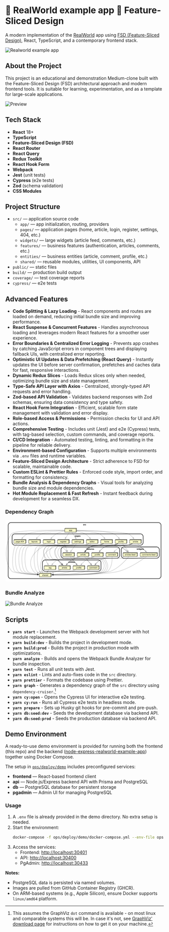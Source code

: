 # 🙌 RealWorld example app 🍰 Feature-Sliced Design

A modern implementation of the [RealWorld](https://github.com/gothinkster/realworld) app using [FSD (Feature-Sliced Design)](https://feature-sliced.github.io/documentation), React, TypeScript, and a contemporary frontend stack.

![Realworld example app](./logo.gif)

## About the Project

This project is an educational and demonstration Medium-clone built with the Feature-Sliced Design (FSD) architectural approach and modern frontend tools. It is suitable for learning, experimentation, and as a template for large-scale applications.

![Preview][preview-domain]

## Tech Stack

- **React** 18+
- **TypeScript**
- **Feature-Sliced Design (FSD)**
- **React Router**
- **React Query**
- **Redux Toolkit**
- **React Hook Form**
- **Webpack**
- **Jest** (unit tests)
- **Cypress** (e2e tests)
- **Zod** (schema validation)
- **CSS Modules**

## Project Structure

- `src/` — application source code
  - `app/` — app initialization, routing, providers
  - `pages/` — application pages (home, article, login, register, settings, 404, etc.)
  - `widgets/` — large widgets (article feed, comments, etc.)
  - `features/` — business features (authentication, articles, comments, etc.)
  - `entities/` — business entities (article, comment, profile, etc.)
  - `shared/` — reusable modules, utilities, UI components, API
- `public/` — static files
- `build/` — production build output
- `coverage/` — test coverage reports
- `cypress/` — e2e tests

## Advanced Features

- **Code Splitting & Lazy Loading** - React components and routes are loaded on demand, reducing initial bundle size and improving performance.
- **React Suspense & Concurrent Features** - Handles asynchronous loading and leverages modern React features for a smoother user experience.
- **Error Boundaries & Centralized Error Logging** - Prevents app crashes by catching JavaScript errors in component trees and displaying fallback UIs, with centralized error reporting.
- **Optimistic UI Updates & Data Prefetching (React Query)** - Instantly updates the UI before server confirmation, prefetches and caches data for fast, responsive interactions.
- **Dynamic Redux Slices** - Loads Redux slices only when needed, optimizing bundle size and state management.
- **Type-Safe API Layer with Axios** - Centralized, strongly-typed API requests and error handling.
- **Zod-based API Validation** - Validates backend responses with Zod schemas, ensuring data consistency and type safety.
- **React Hook Form Integration** - Efficient, scalable form state management with validation and error display.
- **Role-based Access & Permissions** - Permission checks for UI and API actions.
- **Comprehensive Testing** - Includes unit (Jest) and e2e (Cypress) tests, with tag-based selection, custom commands, and coverage reports.
- **CI/CD Integration** - Automated testing, linting, and formatting in the pipeline for reliable delivery.
- **Environment-based Configuration** - Supports multiple environments via `.env` files and runtime variables.
- **Feature-Sliced Design Architecture** - Strict adherence to FSD for scalable, maintainable code.
- **Custom ESLint & Prettier Rules** - Enforced code style, import order, and formatting for consistency.
- **Bundle Analysis & Dependency Graphs** - Visual tools for analyzing bundle size and module dependencies.
- **Hot Module Replacement & Fast Refresh** - Instant feedback during development for a seamless DX.

### Dependency Graph

![Dependency Graph][dependency-graph-domain]

### Bundle Analyze

![Bundle Analyze][bundle-analyze-domain]

## Scripts

- **`yarn start`** - Launches the Webpack development server with hot module replacement.
- **`yarn build:dev`** - Builds the project in development mode.
- **`yarn build:prod`** - Builds the project in production mode with optimizations.
- **`yarn analyze`** - Builds and opens the Webpack Bundle Analyzer for bundle inspection.
- **`yarn test`** - Runs all unit tests with Jest.
- **`yarn eslint`** - Lints and auto-fixes code in the `src` directory.
- **`yarn prettier`** - Formats the codebase using Prettier.
- **`yarn graph`** - Generates a dependency graph of the `src` directory using `dependency-cruiser`.[^1]
- **`yarn cy:open`** - Opens the Cypress UI for interactive e2e testing.
- **`yarn cy:run`** - Runs all Cypress e2e tests in headless mode.
- **`yarn prepare`** - Sets up Husky git hooks for pre-commit and pre-push.
- **`yarn db:seed:dev`** - Seeds the development database via backend API.
- **`yarn db:seed:prod`** - Seeds the production database via backend API.

[^1]:
    This assumes the GraphViz `dot` command is available - on most linux and
    comparable systems this will be. In case it's not, see
    [GraphViz' download page](https://www.graphviz.org/download/) for instructions
    on how to get it on your machine.

## Demo Environment

A ready-to-use demo environment is provided for running both the frontend (this repo) and the backend ([node-express-realworld-example-app](https://github.com/yurisldk/node-express-realworld-example-app)) together using Docker Compose.

The setup in [`ops/deploy/demo`](./ops/deploy/demo) includes preconfigured services:

- **frontend** — React-based frontend client
- **api** — Node.js/Express backend API with Prisma and PostgreSQL
- **db** — PostgreSQL database for persistent storage
- **pgadmin** — Admin UI for managing PostgreSQL

### Usage

1. A `.env` file is already provided in the demo directory. No extra setup is needed.
2. Start the environment:
   ```bash
   docker-compose -f ops/deploy/demo/docker-compose.yml --env-file ops/deploy/demo/.env up --build -d
   ```
3. Access the services:
   - Frontend: <http://localhost:30401>
   - API: <http://localhost:30400>
   - PgAdmin: <http://localhost:30433>

**Notes:**

- PostgreSQL data is persisted via named volumes.
- Images are pulled from GitHub Container Registry (GHCR).
- On ARM-based systems (e.g., Apple Silicon), ensure Docker supports `linux/amd64` platform.

[dependency-graph-domain]: ./dependency-graph-preview.svg
[preview-domain]: ./preview.gif
[bundle-analyze-domain]: ./bundle-analyze.png
